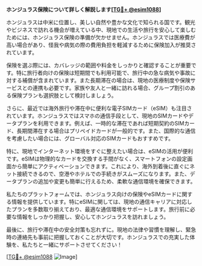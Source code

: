 **ホンジュラス保険について詳しく解説します[[TG💪+ @esim1088](https://t.me/s/esim1088)]**

ホンジュラスは中米に位置し、美しい自然や豊かな文化で知られる国です。観光やビジネスで訪れる機会が増えている中、現地での生活や旅行を安心して楽しむためには、ホンジュラス保険の準備が欠かせません。ホンジュラスでは医療費が高い場合があり、怪我や病気の際の費用負担を軽減するために保険加入が推奨されています。

保険を選ぶ際には、カバレッジの範囲や料金をしっかりと確認することが重要です。特に旅行者向けの保険は短期間でも利用可能で、旅行中の急な病気や事故に対する補償が含まれています。また長期滞在の場合は、現地の医療制度や保険サービスとの連携も必要です。家族や友人と一緒に訪れる場合、グループ割引のある保険プランも選択肢として検討しましょう。

さらに、最近では海外旅行や滞在中に便利な電子SIMカード（eSIM）も注目されています。ホンジュラスではスマホの通信手段として、現地のSIMカードやデータプランを利用できます。例えば、一時的な滞在であれば短期契約のSIMカード、長期間滞在する場合はプリペイドカードが一般的です。また、国際的な通信を考慮したい場合には、グローバル対応のSIMカードもおすすめです。

特に、現地でインターネット環境をすぐに整えたい場合は、eSIMの活用が便利です。eSIMは物理的なカードを交換する手間がなく、スマートフォンの設定画面から簡単にアクティベーションできます。これにより、海外到着後に直ぐにネット接続できるので、空港やホテルでの手続きがスムーズになります。また、データプランの追加や変更も簡単に行えるため、柔軟な通信環境を確保できます。

私たちのプラットフォームでは、ホンジュラス向けの保険やeSIMカードに関する情報を提供しています。特にeSIMに関しては、現地の通信キャリアに対応したプランを多数取り揃えており、最適な通信環境をサポートします。旅行前に必要な情報をしっかり把握し、安心してホンジュラスを訪れましょう。

最後に、旅行や滞在中の安全対策も忘れずに。現地の法律や習慣を理解し、緊急時の連絡先も事前に把握しておくことが大切です。ホンジュラスでの充実した体験を、私たちと一緒にサポートさせてください！

[[TG💪+ @esim1088](https://t.me/s/esim1088) ![Image](https://i.postimg.cc/Y0z9fWf4/image.png)]